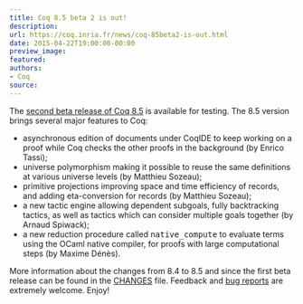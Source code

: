 ```yaml
---
title: Coq 8.5 beta 2 is out!
description:
url: https://coq.inria.fr/news/coq-85beta2-is-out.html
date: 2015-04-22T19:00:00-00:00
preview_image:
featured:
authors:
- Coq
source:
---
```



The <a href="https://coq.inria.fr/coq-85">second beta release of Coq 8.5</a> is available for
testing. The 8.5 version brings several major features to Coq:

<ul>
<li>asynchronous edition of documents under CoqIDE to keep working on a proof
  while Coq checks the other proofs in the background (by Enrico Tassi);</li>
<li>universe polymorphism making it possible to reuse the same definitions at
  various universe levels (by Matthieu Sozeau);</li>
<li>primitive projections improving space and time efficiency of records, and
  adding eta-conversion for records (by Matthieu Sozeau);</li>
 <li>a new tactic engine allowing dependent subgoals, fully backtracking
  tactics, as well as tactics which can consider multiple goals together (by
  Arnaud Spiwack);</li>
<li>a new reduction procedure called <tt>native_compute</tt> to evaluate terms
  using the OCaml native compiler, for proofs with large computational
  steps (by Maxime D&eacute;n&egrave;s).</li>
</ul>

More information about the changes from 8.4 to 8.5 and since the first
beta release can be found in the <a href="https://coq.inria.fr/distrib/V8.5beta2/CHANGES">CHANGES</a> file. Feedback and <a href="https://coq.inria.fr/bugs">bug reports</a> are extremely welcome. Enjoy!  
 
